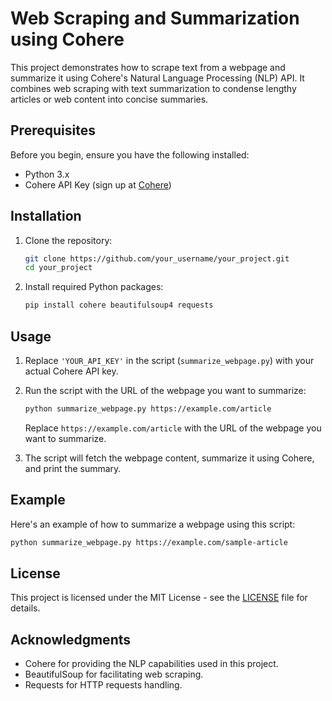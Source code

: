 # Web Scraping and Summarization using Cohere

This project demonstrates how to scrape text from a webpage and summarize it using Cohere's Natural Language Processing (NLP) API. It combines web scraping with text summarization to condense lengthy articles or web content into concise summaries.

## Prerequisites

Before you begin, ensure you have the following installed:
- Python 3.x
- Cohere API Key (sign up at [Cohere](https://www.cohere.ai/))

## Installation

1. Clone the repository:
   ```bash
   git clone https://github.com/your_username/your_project.git
   cd your_project
   ```

2. Install required Python packages:
   ```bash
   pip install cohere beautifulsoup4 requests
   ```

## Usage

1. Replace `'YOUR_API_KEY'` in the script (`summarize_webpage.py`) with your actual Cohere API key.

2. Run the script with the URL of the webpage you want to summarize:
   ```bash
   python summarize_webpage.py https://example.com/article
   ```

   Replace `https://example.com/article` with the URL of the webpage you want to summarize.

3. The script will fetch the webpage content, summarize it using Cohere, and print the summary.

## Example

Here's an example of how to summarize a webpage using this script:

```bash
python summarize_webpage.py https://example.com/sample-article
```

## License

This project is licensed under the MIT License - see the [LICENSE](LICENSE) file for details.

## Acknowledgments

- Cohere for providing the NLP capabilities used in this project.
- BeautifulSoup for facilitating web scraping.
- Requests for HTTP requests handling.

